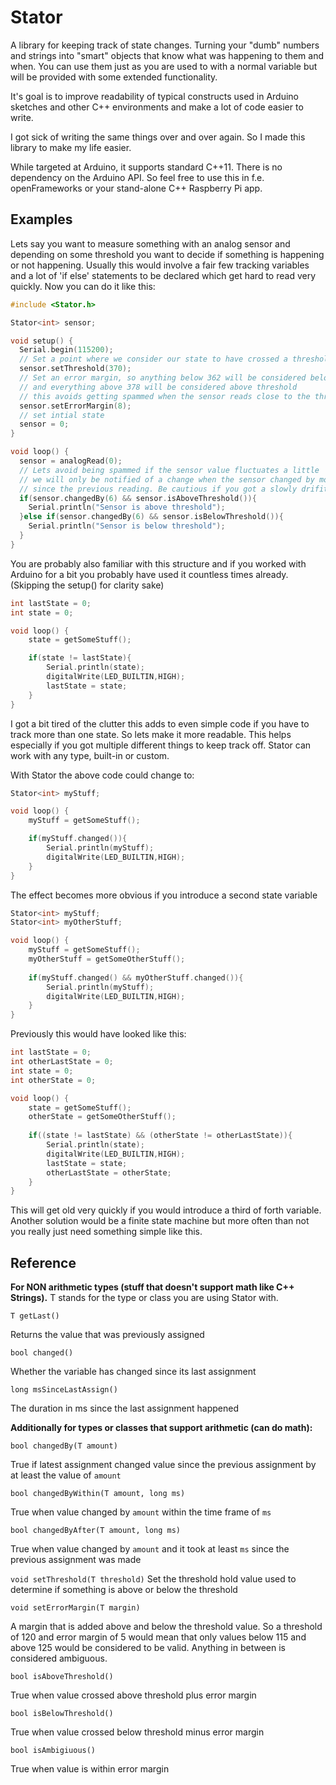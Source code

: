 
Stator
======
A library for keeping track of state changes. Turning your "dumb" numbers and strings into "smart" objects that know what was happening to them and when. You can use them just as you are used to with a normal variable but will be provided with some extended functionality.

It's goal is to improve readability of typical constructs used in Arduino sketches and other C++ environments and make a lot of code easier to write.

I got sick of writing the same things over and over again. So I made this library to make my life easier.

While targeted at Arduino, it supports standard C++11. There is no dependency on the Arduino API.
So feel free to use this in f.e. openFrameworks or your stand-alone C++ Raspberry Pi app.




Examples
--------
Lets say you want to measure something with an analog sensor and depending on some threshold you want to decide if something is happening or not happening.
Usually this would involve a fair few tracking variables and a lot of 'if else' statements to be declared which get hard to read very quickly.
Now you can do it like this:

```C++
#include <Stator.h>

Stator<int> sensor;

void setup() {
  Serial.begin(115200);
  // Set a point where we consider our state to have crossed a threshold from false to true
  sensor.setThreshold(370);
  // Set an error margin, so anything below 362 will be considered below threshold
  // and everything above 378 will be considered above threshold
  // this avoids getting spammed when the sensor reads close to the threshold
  sensor.setErrorMargin(8);
  // set intial state
  sensor = 0;
}

void loop() {
  sensor = analogRead(0);
  // Lets avoid being spammed if the sensor value fluctuates a little
  // we will only be notified of a change when the sensor changed by more than 6
  // since the previous reading. Be cautious if you got a slowly drifiting sensor!
  if(sensor.changedBy(6) && sensor.isAboveThreshold()){
    Serial.println("Sensor is above threshold");
  }else if(sensor.changedBy(6) && sensor.isBelowThreshold()){
    Serial.println("Sensor is below threshold");
  }
}
```

You are probably also familiar with this structure and if you worked with Arduino for a bit you probably have used it countless times already.
(Skipping the setup() for clarity sake)
```C++
int lastState = 0; 
int state = 0;

void loop() {
	state = getSomeStuff();

	if(state != lastState){
		Serial.println(state);
		digitalWrite(LED_BUILTIN,HIGH);
		lastState = state;
	}
}
```

I got a bit tired of the clutter this adds to even simple code if you have to track more than one state. So lets make it more readable.
This helps especially if you got multiple different things to keep track off. Stator can work with any type, built-in or custom.

With Stator the above code could change to:
```C++
Stator<int> myStuff;

void loop() {
	myStuff = getSomeStuff();

	if(myStuff.changed()){
		Serial.println(myStuff);
		digitalWrite(LED_BUILTIN,HIGH);
	}
}
```
The effect becomes more obvious if you introduce a second state variable
```C++
Stator<int> myStuff;
Stator<int> myOtherStuff;

void loop() {
	myStuff = getSomeStuff();
	myOtherStuff = getSomeOtherStuff();
	
	if(myStuff.changed() && myOtherStuff.changed()){
		Serial.println(myStuff);
		digitalWrite(LED_BUILTIN,HIGH);
	}
}
```
Previously this would have looked like this:
```C++
int lastState = 0; 
int otherLastState = 0;
int state = 0;
int otherState = 0;

void loop() {
	state = getSomeStuff();
	otherState = getSomeOtherStuff();
	
	if((state != lastState) && (otherState != otherLastState)){
		Serial.println(state);
		digitalWrite(LED_BUILTIN,HIGH);
		lastState = state;
		otherLastState = otherState;
	}
}
```
This will get old very quickly if you would introduce a third of forth variable.
Another solution would be a finite state machine but more often than not you really just need something simple like this.

Reference
----------

**For NON arithmetic types (stuff that doesn't support math like C++ Strings).**
T stands for the type or class you are using Stator with.

`T getLast()`

Returns the value that was previously assigned

`bool changed()`

Whether the variable has changed since its last assignment

`long msSinceLastAssign()`

The duration in ms since the last assignment happened


**Additionally for types or classes that support arithmetic (can do math):**

`bool changedBy(T amount)`

True if latest assignment changed value since the previous assignment by at least the value of `amount`

`bool changedByWithin(T amount, long ms)`

True when value changed by `amount` within the time frame of `ms`

`bool changedByAfter(T amount, long ms)`

True when value changed by `amount` and it took at least `ms` since the previous assignment was made

`void setThreshold(T threshold)`
	Set the threshold hold value used to determine if something is above or below the threshold

`void setErrorMargin(T margin)`

A margin that is added above and below the threshold value. 
So a threshold of 120 and error margin of 5 would mean that only values
below 115 and above 125 would be considered to be valid. Anything in between is considered ambiguous.

`bool isAboveThreshold()`

True when value crossed above threshold plus error margin

`bool isBelowThreshold()`

True when value crossed below threshold minus error margin

`bool isAmbigiuous()`

True when value is within error margin
